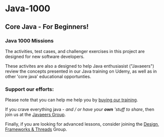 # Java-1000
## Core Java - For Beginners!

### Java 1000 Missions
The activities, test cases, and challenger exercises in this project are designed for new software developers. 

These activites are also a designed to help Java enthusiasist ("Javaeers") review the concepts presented in our Java training on Udemy, as well as in other 'core java' educational opportunties.

### Support our efforts:
Please note that you can help me help you by [buying our training](https://www.udemy.com/course/how-to-java).

If you crave everything java - _and / or have your **own** 'stuff to share_, then join us at the [Javaeers Group](https://www.facebook.com/JavaVideos9000/).

Finally, if you are looking for advanced lessons, consider joining the [Design, Frameworks & Threads](https://www.facebook.com/Java-Design-Frameworks-Thread-Video-Training-670850766419490) Group.
